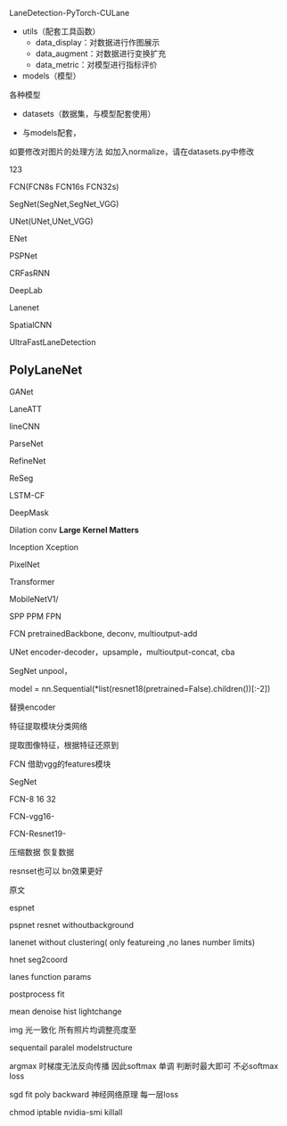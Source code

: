LaneDetection-PyTorch-CULane

- utils（配套工具函数）
  - data_display：对数据进行作图展示
  - data_augment：对数据进行变换扩充
  - data_metric：对模型进行指标评价
- models（模型）

各种模型

- datasets（数据集，与模型配套使用）

- 与models配套，

如要修改对图片的处理方法 如加入normalize，请在datasets.py中修改

123

























FCN(FCN8s FCN16s FCN32s)

SegNet(SegNet,SegNet_VGG)

UNet(UNet,UNet_VGG)

ENet

PSPNet

CRFasRNN

DeepLab



Lanenet

SpatialCNN

UltraFastLaneDetection

## PolyLaneNet

GANet

LaneATT

lineCNN



ParseNet

RefineNet

ReSeg

LSTM-CF

DeepMask



Dilation conv  **Large Kernel Matters**

Inception Xception

PixelNet

Transformer

MobileNetV1/

SPP PPM FPN





FCN pretrainedBackbone, deconv, multioutput-add

UNet encoder-decoder，upsample，multioutput-concat, cba

SegNet unpool，

model = nn.Sequential(*list(resnet18(pretrained=False).children())[:-2])

替换encoder

特征提取模块分类网络



提取图像特征，根据特征还原到

FCN 借助vgg的features模块

SegNet

















FCN-8 16 32

FCN-vgg16-

FCN-Resnet19-



压缩数据 恢复数据

resnset也可以 bn效果更好

原文

espnet

pspnet resnet withoutbackground

lanenet without clustering( only featureing ,no lanes number limits)

hnet seg2coord

lanes function params

postprocess fit 





mean denoise
hist lightchange

img 光一致化 所有照片均调整亮度至



sequentail paralel modelstructure





argmax 时梯度无法反向传播 因此softmax
单调 判断时最大即可 不必softmax
loss 





sgd fit poly
backward 神经网络原理 每一层loss



chmod
iptable
nvidia-smi
killall

